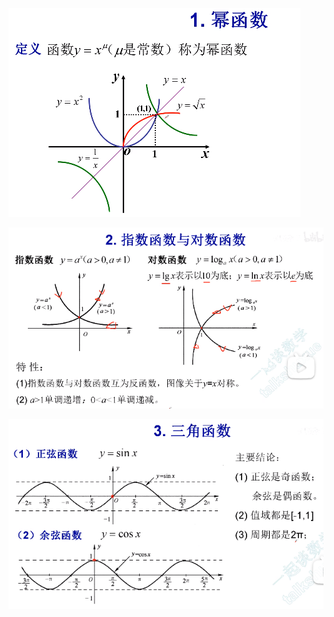 ![](../../photo/Pasted%20image%2020240319190152.png)

![](../../photo/Pasted%20image%2020240319190324.png)

![](../../photo/Pasted%20image%2020240319190403.png)

